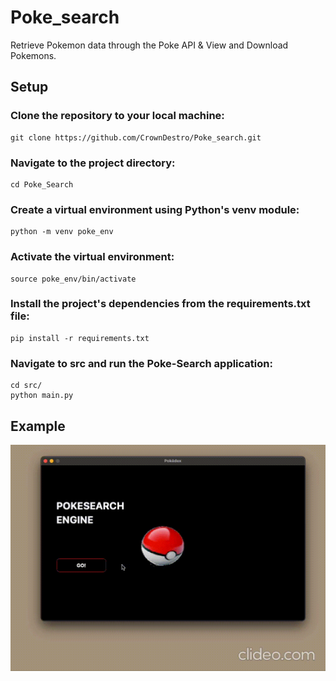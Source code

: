 # Poke_search
Retrieve Pokemon data through the Poke API &amp; View and Download Pokemons.

## Setup
### Clone the repository to your local machine:

    git clone https://github.com/CrownDestro/Poke_search.git

### Navigate to the project directory:

    cd Poke_Search

### Create a virtual environment using Python's venv module:

    python -m venv poke_env

### Activate the virtual environment:

    source poke_env/bin/activate

### Install the project's dependencies from the requirements.txt file:


    pip install -r requirements.txt



###   Navigate to src and run the Poke-Search application:

    cd src/
    python main.py
 

## Example



![](https://github.com/CrownDestro/Poke_search/blob/main/assets/output.gif)